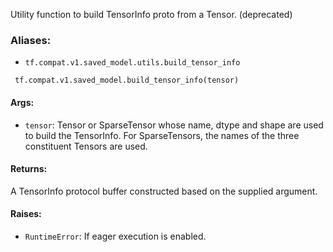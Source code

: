 
Utility function to build TensorInfo proto from a Tensor. (deprecated)
### Aliases:
- `tf.compat.v1.saved_model.utils.build_tensor_info`

```
 tf.compat.v1.saved_model.build_tensor_info(tensor)
```
#### Args:
- `tensor`: Tensor or SparseTensor whose name, dtype and shape are used to build the TensorInfo. For SparseTensors, the names of the three constituent Tensors are used.
#### Returns:

A TensorInfo protocol buffer constructed based on the supplied argument.
#### Raises:
- `RuntimeError`: If eager execution is enabled.
